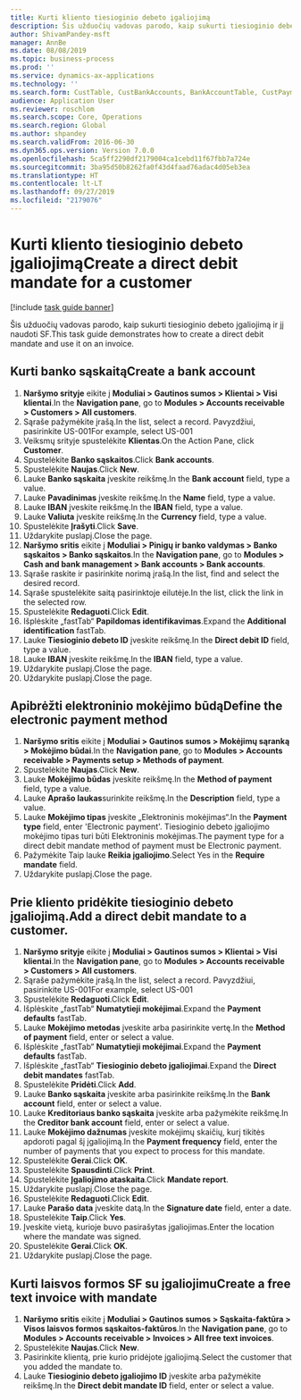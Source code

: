 ```yaml
---
title: Kurti kliento tiesioginio debeto įgaliojimą
description: Šis užduočių vadovas parodo, kaip sukurti tiesioginio debeto įgaliojimą ir jį naudoti SF.
author: ShivamPandey-msft
manager: AnnBe
ms.date: 08/08/2019
ms.topic: business-process
ms.prod: ''
ms.service: dynamics-ax-applications
ms.technology: ''
ms.search.form: CustTable, CustBankAccounts, BankAccountTable, CustPaymMode, CustDirectDebitMandate, BankAccountTableLookUp, SrsReportViewerForm,  LogisticsAddressCityLookup, CustFreeInvoice, CustTableLookup
audience: Application User
ms.reviewer: roschlom
ms.search.scope: Core, Operations
ms.search.region: Global
ms.author: shpandey
ms.search.validFrom: 2016-06-30
ms.dyn365.ops.version: Version 7.0.0
ms.openlocfilehash: 5ca5ff2290df2179004ca1cebd11f67fbb7a724e
ms.sourcegitcommit: 3ba95d50b8262fa0f43d4faad76adac4d05eb3ea
ms.translationtype: HT
ms.contentlocale: lt-LT
ms.lasthandoff: 09/27/2019
ms.locfileid: "2179076"
---
```

# <a name="create-a-direct-debit-mandate-for-a-customer"></a><span data-ttu-id="129af-103">Kurti kliento tiesioginio debeto įgaliojimą</span><span class="sxs-lookup"><span data-stu-id="129af-103">Create a direct debit mandate for a customer</span></span>

[!include [task guide banner](../../includes/task-guide-banner.md)]

<span data-ttu-id="129af-104">Šis užduočių vadovas parodo, kaip sukurti tiesioginio debeto įgaliojimą ir jį naudoti SF.</span><span class="sxs-lookup"><span data-stu-id="129af-104">This task guide demonstrates how to create a direct debit mandate and use it on an invoice.</span></span>


## <a name="create-a-bank-account"></a><span data-ttu-id="129af-105">Kurti banko sąskaitą</span><span class="sxs-lookup"><span data-stu-id="129af-105">Create a bank account</span></span>
1. <span data-ttu-id="129af-106">**Naršymo srityje** eikite į **Moduliai > Gautinos sumos > Klientai > Visi klientai**.</span><span class="sxs-lookup"><span data-stu-id="129af-106">In the **Navigation pane**, go to **Modules > Accounts receivable > Customers > All customers**.</span></span>
2. <span data-ttu-id="129af-107">Sąraše pažymėkite įrašą.</span><span class="sxs-lookup"><span data-stu-id="129af-107">In the list, select a record.</span></span> <span data-ttu-id="129af-108">Pavyzdžiui, pasirinkite US-001</span><span class="sxs-lookup"><span data-stu-id="129af-108">For example, select US-001</span></span>
3. <span data-ttu-id="129af-109">Veiksmų srityje spustelėkite **Klientas**.</span><span class="sxs-lookup"><span data-stu-id="129af-109">On the Action Pane, click **Customer**.</span></span>
4. <span data-ttu-id="129af-110">Spustelėkite **Banko sąskaitos**.</span><span class="sxs-lookup"><span data-stu-id="129af-110">Click **Bank accounts**.</span></span>
5. <span data-ttu-id="129af-111">Spustelėkite **Naujas**.</span><span class="sxs-lookup"><span data-stu-id="129af-111">Click **New**.</span></span>
6. <span data-ttu-id="129af-112">Lauke **Banko sąskaita** įveskite reikšmę.</span><span class="sxs-lookup"><span data-stu-id="129af-112">In the **Bank account** field, type a value.</span></span>
7. <span data-ttu-id="129af-113">Lauke **Pavadinimas** įveskite reikšmę.</span><span class="sxs-lookup"><span data-stu-id="129af-113">In the **Name** field, type a value.</span></span>
8. <span data-ttu-id="129af-114">Lauke **IBAN** įveskite reikšmę.</span><span class="sxs-lookup"><span data-stu-id="129af-114">In the **IBAN** field, type a value.</span></span>
9. <span data-ttu-id="129af-115">Lauke **Valiuta** įveskite reikšmę.</span><span class="sxs-lookup"><span data-stu-id="129af-115">In the **Currency** field, type a value.</span></span>
10. <span data-ttu-id="129af-116">Spustelėkite **Įrašyti**.</span><span class="sxs-lookup"><span data-stu-id="129af-116">Click **Save**.</span></span>
11. <span data-ttu-id="129af-117">Uždarykite puslapį.</span><span class="sxs-lookup"><span data-stu-id="129af-117">Close the page.</span></span>
12. <span data-ttu-id="129af-118">**Naršymo sritis** eikite į **Moduliai > Pinigų ir banko valdymas > Banko sąskaitos > Banko sąskaitos**.</span><span class="sxs-lookup"><span data-stu-id="129af-118">In the **Navigation pane**, go to **Modules > Cash and bank management > Bank accounts > Bank accounts**.</span></span>
13. <span data-ttu-id="129af-119">Sąraše raskite ir pasirinkite norimą įrašą.</span><span class="sxs-lookup"><span data-stu-id="129af-119">In the list, find and select the desired record.</span></span>
14. <span data-ttu-id="129af-120">Sąraše spustelėkite saitą pasirinktoje eilutėje.</span><span class="sxs-lookup"><span data-stu-id="129af-120">In the list, click the link in the selected row.</span></span>
15. <span data-ttu-id="129af-121">Spustelėkite **Redaguoti**.</span><span class="sxs-lookup"><span data-stu-id="129af-121">Click **Edit**.</span></span>
16. <span data-ttu-id="129af-122">Išplėskite „fastTab“ **Papildomas identifikavimas**.</span><span class="sxs-lookup"><span data-stu-id="129af-122">Expand the **Additional identification** fastTab.</span></span>
17. <span data-ttu-id="129af-123">Lauke **Tiesioginio debeto ID** įveskite reikšmę.</span><span class="sxs-lookup"><span data-stu-id="129af-123">In the **Direct debit ID** field, type a value.</span></span>
18. <span data-ttu-id="129af-124">Lauke **IBAN** įveskite reikšmę.</span><span class="sxs-lookup"><span data-stu-id="129af-124">In the **IBAN** field, type a value.</span></span>
19. <span data-ttu-id="129af-125">Uždarykite puslapį.</span><span class="sxs-lookup"><span data-stu-id="129af-125">Close the page.</span></span>
20. <span data-ttu-id="129af-126">Uždarykite puslapį.</span><span class="sxs-lookup"><span data-stu-id="129af-126">Close the page.</span></span>

## <a name="define-the-electronic-payment-method"></a><span data-ttu-id="129af-127">Apibrėžti elektroninio mokėjimo būdą</span><span class="sxs-lookup"><span data-stu-id="129af-127">Define the electronic payment method</span></span>
1. <span data-ttu-id="129af-128">**Naršymo sritis** eikite į **Moduliai > Gautinos sumos > Mokėjimų sąranką > Mokėjimo būdai**.</span><span class="sxs-lookup"><span data-stu-id="129af-128">In the **Navigation pane**, go to **Modules > Accounts receivable > Payments setup > Methods of payment**.</span></span>
2. <span data-ttu-id="129af-129">Spustelėkite **Naujas**.</span><span class="sxs-lookup"><span data-stu-id="129af-129">Click **New**.</span></span>
3. <span data-ttu-id="129af-130">Lauke **Mokėjimo būdas** įveskite reikšmę.</span><span class="sxs-lookup"><span data-stu-id="129af-130">In the **Method of payment** field, type a value.</span></span>
4. <span data-ttu-id="129af-131">Lauke **Aprašo laukas**surinkite reikšmę.</span><span class="sxs-lookup"><span data-stu-id="129af-131">In the **Description** field, type a value.</span></span>
5. <span data-ttu-id="129af-132">Lauke **Mokėjimo tipas** įveskite „Elektroninis mokėjimas“.</span><span class="sxs-lookup"><span data-stu-id="129af-132">In the **Payment type** field, enter 'Electronic payment'.</span></span> <span data-ttu-id="129af-133">Tiesioginio debeto įgaliojimo mokėjimo tipas turi būti Elektroninis mokėjimas.</span><span class="sxs-lookup"><span data-stu-id="129af-133">The payment type for a direct debit mandate method of payment must be Electronic payment.</span></span>
6. <span data-ttu-id="129af-134">Pažymėkite Taip lauke **Reikia įgaliojimo**.</span><span class="sxs-lookup"><span data-stu-id="129af-134">Select Yes in the **Require mandate** field.</span></span>
7. <span data-ttu-id="129af-135">Uždarykite puslapį.</span><span class="sxs-lookup"><span data-stu-id="129af-135">Close the page.</span></span>

## <a name="add-a-direct-debit-mandate-to-a-customer"></a><span data-ttu-id="129af-136">Prie kliento pridėkite tiesioginio debeto įgaliojimą.</span><span class="sxs-lookup"><span data-stu-id="129af-136">Add a direct debit mandate to a customer.</span></span>
1. <span data-ttu-id="129af-137">**Naršymo srityje** eikite į **Moduliai > Gautinos sumos > Klientai > Visi klientai**.</span><span class="sxs-lookup"><span data-stu-id="129af-137">In the **Navigation pane**, go to **Modules > Accounts receivable > Customers > All customers**.</span></span>
2. <span data-ttu-id="129af-138">Sąraše pažymėkite įrašą.</span><span class="sxs-lookup"><span data-stu-id="129af-138">In the list, select a record.</span></span> <span data-ttu-id="129af-139">Pavyzdžiui, pasirinkite US-001</span><span class="sxs-lookup"><span data-stu-id="129af-139">For example, select US-001</span></span>
3. <span data-ttu-id="129af-140">Spustelėkite **Redaguoti**.</span><span class="sxs-lookup"><span data-stu-id="129af-140">Click **Edit**.</span></span>
4. <span data-ttu-id="129af-141">Išplėskite „fastTab“ **Numatytieji mokėjimai**.</span><span class="sxs-lookup"><span data-stu-id="129af-141">Expand the **Payment defaults** fastTab.</span></span>
5. <span data-ttu-id="129af-142">Lauke **Mokėjimo metodas** įveskite arba pasirinkite vertę.</span><span class="sxs-lookup"><span data-stu-id="129af-142">In the **Method of payment** field, enter or select a value.</span></span>
6. <span data-ttu-id="129af-143">Išplėskite „fastTab“ **Numatytieji mokėjimai**.</span><span class="sxs-lookup"><span data-stu-id="129af-143">Expand the **Payment defaults** fastTab.</span></span>
7. <span data-ttu-id="129af-144">Išplėskite „fastTab“ **Tiesioginio debeto įgaliojimai**.</span><span class="sxs-lookup"><span data-stu-id="129af-144">Expand the **Direct debit mandates** fastTab.</span></span>
8. <span data-ttu-id="129af-145">Spustelėkite **Pridėti**.</span><span class="sxs-lookup"><span data-stu-id="129af-145">Click **Add**.</span></span>
9. <span data-ttu-id="129af-146">Lauke **Banko sąskaita** įveskite arba pasirinkite reikšmę.</span><span class="sxs-lookup"><span data-stu-id="129af-146">In the **Bank account** field, enter or select a value.</span></span>
10. <span data-ttu-id="129af-147">Lauke **Kreditoriaus banko sąskaita** įveskite arba pažymėkite reikšmę.</span><span class="sxs-lookup"><span data-stu-id="129af-147">In the **Creditor bank account** field, enter or select a value.</span></span>
11. <span data-ttu-id="129af-148">Lauke **Mokėjimo dažnumas** įveskite mokėjimų skaičių, kurį tikitės apdoroti pagal šį įgaliojimą.</span><span class="sxs-lookup"><span data-stu-id="129af-148">In the **Payment frequency** field, enter the number of payments that you expect to process for this mandate.</span></span>
12. <span data-ttu-id="129af-149">Spustelėkite **Gerai**.</span><span class="sxs-lookup"><span data-stu-id="129af-149">Click **OK**.</span></span>
13. <span data-ttu-id="129af-150">Spustelėkite **Spausdinti**.</span><span class="sxs-lookup"><span data-stu-id="129af-150">Click **Print**.</span></span>
14. <span data-ttu-id="129af-151">Spustelėkite **Įgaliojimo ataskaita**.</span><span class="sxs-lookup"><span data-stu-id="129af-151">Click **Mandate report**.</span></span>
15. <span data-ttu-id="129af-152">Uždarykite puslapį.</span><span class="sxs-lookup"><span data-stu-id="129af-152">Close the page.</span></span>
16. <span data-ttu-id="129af-153">Spustelėkite **Redaguoti**.</span><span class="sxs-lookup"><span data-stu-id="129af-153">Click **Edit**.</span></span>
17. <span data-ttu-id="129af-154">Lauke **Parašo data** įveskite datą.</span><span class="sxs-lookup"><span data-stu-id="129af-154">In the **Signature date** field, enter a date.</span></span>
18. <span data-ttu-id="129af-155">Spustelėkite **Taip**.</span><span class="sxs-lookup"><span data-stu-id="129af-155">Click **Yes**.</span></span>
19. <span data-ttu-id="129af-156">Įveskite vietą, kurioje buvo pasirašytas įgaliojimas.</span><span class="sxs-lookup"><span data-stu-id="129af-156">Enter the location where the mandate was signed.</span></span>
20. <span data-ttu-id="129af-157">Spustelėkite **Gerai**.</span><span class="sxs-lookup"><span data-stu-id="129af-157">Click **OK**.</span></span>
21. <span data-ttu-id="129af-158">Uždarykite puslapį.</span><span class="sxs-lookup"><span data-stu-id="129af-158">Close the page.</span></span>

## <a name="create-a-free-text-invoice-with-mandate"></a><span data-ttu-id="129af-159">Kurti laisvos formos SF su įgaliojimu</span><span class="sxs-lookup"><span data-stu-id="129af-159">Create a free text invoice with mandate</span></span>
1. <span data-ttu-id="129af-160">**Naršymo sritis** eikite į **Moduliai > Gautinos sumos > Sąskaita-faktūra > Visos laisvos formos sąskaitos-faktūros**.</span><span class="sxs-lookup"><span data-stu-id="129af-160">In the **Navigation pane**, go to **Modules > Accounts receivable > Invoices > All free text invoices**.</span></span>
2. <span data-ttu-id="129af-161">Spustelėkite **Naujas**.</span><span class="sxs-lookup"><span data-stu-id="129af-161">Click **New**.</span></span>
3. <span data-ttu-id="129af-162">Pasirinkite klientą, prie kurio pridėjote įgaliojimą.</span><span class="sxs-lookup"><span data-stu-id="129af-162">Select the customer that you added the mandate to.</span></span>
4. <span data-ttu-id="129af-163">Lauke **Tiesioginio debeto įgaliojimo ID** įveskite arba pažymėkite reikšmę.</span><span class="sxs-lookup"><span data-stu-id="129af-163">In the **Direct debit mandate ID** field, enter or select a value.</span></span>

